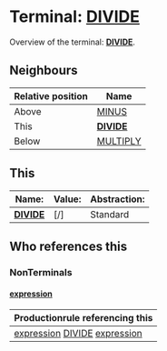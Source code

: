 # Terminal: **[DIVIDE](./DIVIDE.md)**

Overview of the terminal: **[DIVIDE](./DIVIDE.md)**.



## **Neighbours**

| Relative position | Name                                          |
| ----------------- | --------------------------------------------- |
| Above             | [MINUS](./MINUS.md) |
| This              | **[DIVIDE](./DIVIDE.md)** |
| Below             | [MULTIPLY](./MULTIPLY.md) |



## **This**

| Name:                                       | Value:          | Abstraction:    |
| ------------------------------------------- | --------------- | --------------- |
| **[DIVIDE](./DIVIDE.md)** | [/] | Standard |



## **Who references this**

### NonTerminals


#### [expression](./../Grammar/expression.md)

| Productionrule referencing this                      |
| ---------------------------------------------------- |
| [expression](./../Grammar/expression.md) [DIVIDE](./DIVIDE.md) [expression](./../Grammar/expression.md)  |



